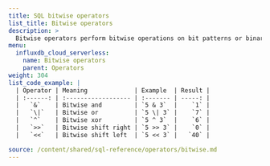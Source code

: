 ```yaml
---
title: SQL bitwise operators
list_title: Bitwise operators
description: >
  Bitwise operators perform bitwise operations on bit patterns or binary numerals.
menu:
  influxdb_cloud_serverless:
    name: Bitwise operators
    parent: Operators
weight: 304
list_code_example: |
  | Operator | Meaning             | Example  | Result |
  | :------: | :------------------ | :------- | -----: |
  |   `&`    | Bitwise and         | `5 & 3`  |    `1` |
  |   `\|`   | Bitwise or          | `5 \| 3` |    `7` |
  |   `^`    | Bitwise xor         | `5 ^ 3`  |    `6` |
  |   `>>`   | Bitwise shift right | `5 >> 3` |    `0` |
  |   `<<`   | Bitwise shift left  | `5 << 3` |   `40` |

source: /content/shared/sql-reference/operators/bitwise.md
---
```


<!-- 
The content of this page is at /content/shared/sql-reference/operators/bitwise.md
-->
